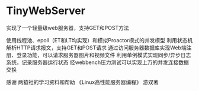 # TinyWebServer
实现了一个轻量级web服务器，支持GET和POST方法

使用线程池、epoll（ET和LT均实现）和模拟Proactor模式的并发模型
利用状态机解析HTTP请求报文，支持GET和POST请求
通过访问服务器数据库实现Web端注册、登录功能，可以请求服务器图片和视频文件
利用单例模式实现同步/异步日志系统，记录服务器运行状态
经webbench压力测试可以实现上万的并发连接数据交换

感谢
两猿社的学习资料和帮助
《Linux高性能服务器编程》 游双著
